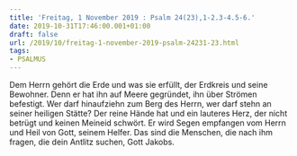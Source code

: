 ```yaml
---
title: 'Freitag, 1 November 2019 : Psalm 24(23),1-2.3-4.5-6.'
date: 2019-10-31T17:46:00.001+01:00
draft: false
url: /2019/10/freitag-1-november-2019-psalm-24231-23.html
tags: 
- PSALMUS
---
```


Dem Herrn gehört die Erde und was sie erfüllt, der Erdkreis und seine Bewohner. Denn er hat ihn auf Meere gegründet, ihn über Strömen befestigt. Wer darf hinaufziehn zum Berg des Herrn, wer darf stehn an seiner heiligen Stätte? Der reine Hände hat und ein lauteres Herz, der nicht betrügt und keinen Meineid schwört. Er wird Segen empfangen vom Herrn und Heil von Gott, seinem Helfer. Das sind die Menschen, die nach ihm fragen, die dein Antlitz suchen, Gott Jakobs.